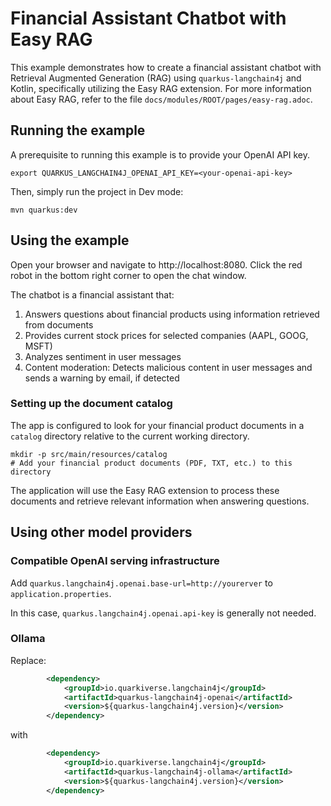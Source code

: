 # Financial Assistant Chatbot with Easy RAG

This example demonstrates how to create a financial assistant chatbot with Retrieval Augmented Generation (RAG) using
`quarkus-langchain4j` and Kotlin, specifically utilizing the Easy RAG extension.
For more information about Easy RAG, refer to the file 
`docs/modules/ROOT/pages/easy-rag.adoc`.

## Running the example

A prerequisite to running this example is to provide your OpenAI API key.

```
export QUARKUS_LANGCHAIN4J_OPENAI_API_KEY=<your-openai-api-key>
```

Then, simply run the project in Dev mode:

```
mvn quarkus:dev
```

## Using the example

Open your browser and navigate to http://localhost:8080. Click the red robot
in the bottom right corner to open the chat window.

The chatbot is a financial assistant that:
1. Answers questions about financial products using information retrieved from documents
2. Provides current stock prices for selected companies (AAPL, GOOG, MSFT)
3. Analyzes sentiment in user messages
4. Content moderation: Detects malicious content in user messages and sends a warning by email, if detected

### Setting up the document catalog

The app is configured to look for your financial product documents in a `catalog` directory relative to the current working directory.

```
mkdir -p src/main/resources/catalog
# Add your financial product documents (PDF, TXT, etc.) to this directory
```

The application will use the Easy RAG extension to process these documents and retrieve relevant information when answering questions.

## Using other model providers

### Compatible OpenAI serving infrastructure

Add `quarkus.langchain4j.openai.base-url=http://yourerver` to `application.properties`.

In this case, `quarkus.langchain4j.openai.api-key` is generally not needed.

### Ollama


Replace:

```xml
        <dependency>
            <groupId>io.quarkiverse.langchain4j</groupId>
            <artifactId>quarkus-langchain4j-openai</artifactId>
            <version>${quarkus-langchain4j.version}</version>
        </dependency>
```

with

```xml
        <dependency>
            <groupId>io.quarkiverse.langchain4j</groupId>
            <artifactId>quarkus-langchain4j-ollama</artifactId>
            <version>${quarkus-langchain4j.version}</version>
        </dependency>
```
